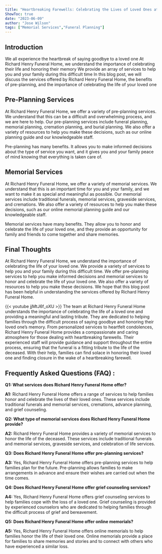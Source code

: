 ```yaml
---
title: "Heartbreaking Farewells: Celebrating the Lives of Loved Ones at Richard Henry Funeral Home"
ShowToc: true 
date: "2023-06-09"
author: "Jose Wilson" 
tags: ["Memorial Services","Funeral Planning"]
---
```

## Introduction

We all experience the heartbreak of saying goodbye to a loved one At Richard Henry Funeral Home, we understand the importance of celebrating their life and honoring their memory We provide an array of services to help you and your family during this difficult time In this blog post, we will discuss the services offered by Richard Henry Funeral Home, the benefits of pre-planning, and the importance of celebrating the life of your loved one

## Pre-Planning Services

At Richard Henry Funeral Home, we offer a variety of pre-planning services. We understand that this can be a difficult and overwhelming process, and we are here to help. Our pre-planning services include funeral planning, memorial planning, cremation planning, and burial planning. We also offer a variety of resources to help you make these decisions, such as our online planning guide and our knowledgeable staff.

Pre-planning has many benefits. It allows you to make informed decisions about the type of service you want, and it gives you and your family peace of mind knowing that everything is taken care of.

## Memorial Services

At Richard Henry Funeral Home, we offer a variety of memorial services. We understand that this is an important time for you and your family, and we want to make it as special and meaningful as possible. Our memorial services include traditional funerals, memorial services, graveside services, and cremations. We also offer a variety of resources to help you make these decisions, such as our online memorial planning guide and our knowledgeable staff.

Memorial services have many benefits. They allow you to honor and celebrate the life of your loved one, and they provide an opportunity for family and friends to come together and share memories.

## Final Thoughts

At Richard Henry Funeral Home, we understand the importance of celebrating the life of your loved one. We provide a variety of services to help you and your family during this difficult time. We offer pre-planning services to help you make informed decisions and memorial services to honor and celebrate the life of your loved one. We also offer a variety of resources to help you make these decisions. We hope that this blog post has been helpful in understanding the services offered by Richard Henry Funeral Home.

{{< youtube jjMtJ6f_oXU >}} 
The team at Richard Henry Funeral Home understands the importance of celebrating the life of a loved one and providing a meaningful and lasting tribute. They are dedicated to helping families through the difficult process of saying goodbye and honoring their loved one’s memory. From personalized services to heartfelt condolences, Richard Henry Funeral Home provides a compassionate and caring atmosphere for those dealing with heartbreaking farewells. Their experienced staff will provide guidance and support throughout the entire process, ensuring that the funeral is a fitting tribute to the life of the deceased. With their help, families can find solace in honoring their loved one and finding closure in the wake of a heartbreaking farewell.

## Frequently Asked Questions (FAQ) :
**Q1: What services does Richard Henry Funeral Home offer?**

**A1:** Richard Henry Funeral Home offers a range of services to help families honor and celebrate the lives of their loved ones. These services include traditional funerals and memorial services, cremations, advance planning, and grief counseling.

**Q2: What type of memorial services does Richard Henry Funeral Home provide?**

**A2:** Richard Henry Funeral Home provides a variety of memorial services to honor the life of the deceased. These services include traditional funerals and memorial services, graveside services, and celebration of life services. 

**Q3: Does Richard Henry Funeral Home offer pre-planning services?**

**A3:** Yes, Richard Henry Funeral Home offers pre-planning services to help families plan for the future. Pre-planning allows families to make arrangements in advance and ensure their wishes are carried out when the time comes. 

**Q4: Does Richard Henry Funeral Home offer grief counseling services?**

**A4:** Yes, Richard Henry Funeral Home offers grief counseling services to help families cope with the loss of a loved one. Grief counseling is provided by experienced counselors who are dedicated to helping families through the difficult process of grief and bereavement.

**Q5: Does Richard Henry Funeral Home offer online memorials?**

**A5:** Yes, Richard Henry Funeral Home offers online memorials to help families honor the life of their loved one. Online memorials provide a place for families to share memories and stories and to connect with others who have experienced a similar loss.



